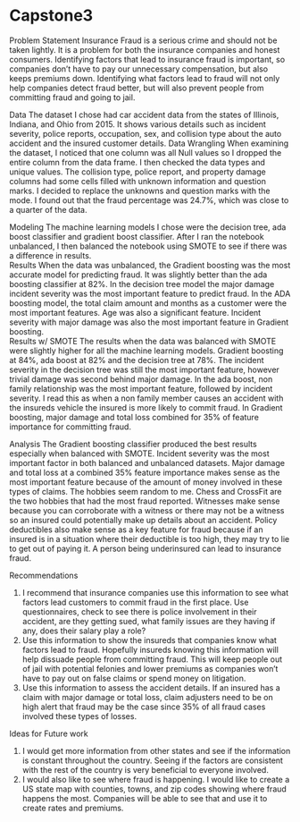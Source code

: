 # Capstone3
Problem Statement
Insurance Fraud is a serious crime and should not be taken lightly.  It is a problem for both the insurance companies and honest consumers.  Identifying factors that lead to insurance fraud is important, so companies don’t have to pay our unnecessary compensation, but also keeps premiums down.  Identifying what factors lead to fraud will not only help companies detect fraud better, but will also prevent people from committing fraud and going to jail.   

Data
The dataset I chose had car accident data from the states of Illinois, Indiana, and Ohio from 2015.  It shows various details such as incident severity, police reports, occupation, sex,  and collision type about the auto accident and the insured customer details. 
Data Wrangling
When examining the dataset, I noticed that one column was all Null values so I dropped the entire column from the data frame.  I then checked the data types and unique values.  The collision type, police report, and property damage columns had some cells filled with unknown information and question marks.  I decided to replace the unknowns and question marks with the mode.  I found out that the fraud percentage was 24.7%, which was close to a quarter of the data.  
 



Modeling
The machine learning models I chose were the decision tree, ada boost classifier and gradient boost classifier.  After I ran the notebook unbalanced, I then balanced the notebook using SMOTE to see if there was a difference in results.  
Results
When the data was unbalanced, the Gradient boosting was the most accurate model for predicting fraud.  It was slightly better than the ada boosting classifier at 82%.  In the decision tree model the major damage incident severity was the most important feature to predict fraud.  In the ADA boosting model, the total claim amount and months as a customer were the most important features.  Age was also a significant feature.  Incident severity with major damage was also the most important feature in Gradient boosting.  
Results w/ SMOTE
The results when the data was balanced with SMOTE were slightly higher for all the machine learning models.  Gradient boosting at 84%, ada boost at 82% and the decision tree at 78%.  The incident severity in the decision tree was still the most important feature, however trivial damage was second behind major damage.  In the ada boost, non family relationship was the most important feature, followed by incident severity.  I read this as when a non family member causes an accident with the insureds vehicle the insured is more likely to commit fraud.  In Gradient boosting, major damage and total loss combined for 35% of feature importance for committing fraud. 



Analysis
The Gradient boosting classifier produced the best results especially when balanced with SMOTE.  Incident severity was the most important factor in both balanced and unbalanced datasets.  Major damage and total loss at a combined 35% feature importance makes sense as the most important feature because of the amount of money involved in these types of claims.  The hobbies seem random to me.  Chess and CrossFit are the two hobbies that had the most fraud reported.  Witnesses make sense because you can corroborate with a witness or there may not be a witness so an insured could potentially make up details about an accident.  Policy deductibles also make sense as a key feature for fraud because if an insured is in a situation where their deductible is too high, they may try to lie to get out of paying it.  A person being underinsured can lead to insurance fraud.  

 



Recommendations
1.	I recommend that insurance companies use this information to see what factors lead customers to commit fraud in the first place.  Use questionnaires, check to see there is police involvement in their accident, are they getting sued, what family issues are they having if any, does their salary play a role?  
2.	Use this information to show the insureds that companies know what factors lead to fraud.  Hopefully insureds knowing this information will help dissuade people from committing fraud.  This will keep people out of jail with potential felonies and lower premiums as companies won’t have to pay out on false claims or spend money on litigation.     
3.	Use this information to assess the accident details.  If an insured has a claim with major damage or total loss, claim adjusters need to be on high alert that fraud may be the case since 35% of all fraud cases involved these types of losses.  

Ideas for Future work
1.	I would get more information from other states and see if the information is constant throughout the country.  Seeing if the factors are consistent with the rest of the country is very beneficial to everyone involved. 
2.	I would also like to see where fraud is happening.  I would like to create a US state map with counties, towns, and zip codes showing where fraud happens the most.  Companies will be able to see that and use it to create rates and premiums.  
